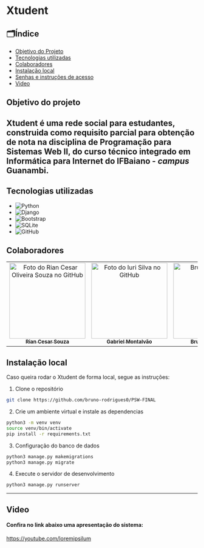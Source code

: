 # Xtudent

## 🗂️Índice

- [Objetivo do Projeto](#objetivo-do-projeto)
- [Tecnologias utilizadas](#tecnologias-utilizadas)
- [Colaboradores](#colaboradores)
- [Instalação local](#instalação-local)
- [Senhas e instruções de acesso](#senhas-e-instruções-de-acesso)
- [Video](#video)


## Objetivo do projeto

Xtudent é uma rede social para estudantes, construida como requisito parcial para obtenção de nota na disciplina de Programação para Sistemas Web II, do curso técnico integrado em Informática para Internet do IFBaiano - *campus* Guanambi.
---
## Tecnologias utilizadas
- ![Python](https://img.shields.io/badge/Python-FFD43B?style=for-the-badge&logo=python&logoColor=blue)
- ![Django](https://img.shields.io/badge/Django-092E20?style=for-the-badge&logo=django&logoColor=green)
- ![Bootstrap](https://img.shields.io/badge/Bootstrap-563D7C?style=for-the-badge&logo=bootstrap&logoColor=white)
- ![SQLite](https://img.shields.io/badge/Sqlite-003B57?style=for-the-badge&logo=sqlite&logoColor=white)
- ![GitHub](https://img.shields.io/badge/GitHub-100000?style=for-the-badge&logo=github&logoColor=white)


## Colaboradores
<table align="center">
  <tr>
    <td align="center">
      <a href="https://github.com/riancesaros">
        <img src="https://avatars.githubusercontent.com/u/145462146?v=4" width="200px;" alt="Foto do Rian Cesar Oliveira Souza no GitHub"/><br>
        <sub>
          <b>Rian Cesar Souza</b>
        </sub>
      </a>
    </td>
      <td align="center">
      <a href="https://github.com/msantos7gabriel">
        <img src="https://avatars.githubusercontent.com/u/113394709?v=4" width="200px;" alt="Foto do Iuri Silva no GitHub"/><br>
        <sub>
          <b>Gabriel Montalvão</b>
        </sub>
      </a>
    </td>
    <td align="center">
      <a href="https://github.com/bruno-rodrigues0">
        <img src="https://avatars.githubusercontent.com/u/119943937" width="200px;" alt="Bruno Rodrigues"/><br>
        <sub>
          <b>Bruno Rodrigues</b>
        </sub>
      </a>
    </td>
    </tr>
</table>

## Instalação local

Caso queira rodar o Xtudent de forma local, segue as instruções:

1. Clone o repositório

```bash
git clone https://github.com/bruno-rodrigues0/PSW-FINAL
```

2. Crie um ambiente virtual e instale as dependencias

```bash
python3 -m venv venv
source venv/bin/activate
pip install -r requirements.txt
```

3. Configuração do banco de dados

```bash
python3 manage.py makemigrations
python3 manage.py migrate
```

4. Execute o servidor de desenvolvimento

```bash
python3 manage.py runserver
```

---
## Video
#### Confira no link abaixo uma apresentação do sistema:

https://youtube.com/loremipsilum


